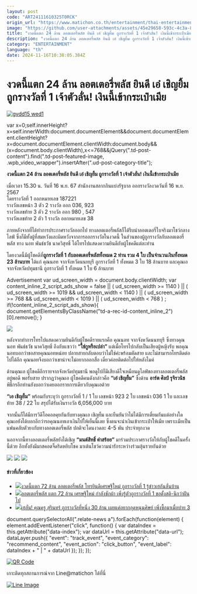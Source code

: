 ```yaml
---
layout: post
code: "ART24111610325T0RCK"
origin_url: "https://www.matichon.co.th/entertainment/thai-entertainment/news_4902233"
image: "https://github.com/user-attachments/assets/45e29658-593c-4c3a-82a8-d3085c0f51d5"
title: "งวดนี้แตก 24 ล้าน ลอตเตอรี่พลัส ยินดี เอ๋ เชิญยิ้ม ถูกรางวัลที่ 1 เจ้าตัวลั่น! เงินนี้เข้ากระเป๋าเมีย"
description: "งวดนี้แตก 24 ล้าน ลอตเตอรี่พลัส ยินดี เอ๋ เชิญยิ้ม ถูกรางวัลที่ 1 เจ้าตัวลั่น! เงินนี้เข้ากระเป๋าเมีย"
category: "ENTERTAINMENT"
language: "th"
date: 2024-11-16T10:38:05.384Z
---
```


# งวดนี้แตก 24 ล้าน ลอตเตอรี่พลัส ยินดี เอ๋ เชิญยิ้ม ถูกรางวัลที่ 1 เจ้าตัวลั่น! เงินนี้เข้ากระเป๋าเมีย

[![](https://www.matichon.co.th/wp-content/uploads/2024/11/gvdd15-wed1.jpg "gvdd15 wed1")](https://www.matichon.co.th/wp-content/uploads/2024/11/gvdd15-wed1.jpg)

var x=0;self.innerHeight?x=self.innerWidth:document.documentElement&&document.documentElement.clientHeight?x=document.documentElement.clientWidth:document.body&&(x=document.body.clientWidth),x<=768&&jQuery(".td-post-content").find(".td-post-featured-image, .wpb\_video\_wrapper").insertAfter(".ud-post-category-title");

**งวดนี้แตก 24 ล้าน ลอตเตอรี่พลัส ยินดี เอ๋ เชิญยิ้ม ถูกรางวัลที่ 1 เจ้าตัวลั่น! เงินนี้เข้ากระเป๋าเมีย**

เมื่อเวลา 15.30 น. วันที่ 16 พ.ย. 67 สำนักงานสลากกินแบ่งรัฐบาล ออกรางวัลงวดวันที่ 16 พ.ย. 2567  
โดยรางวัลที่ 1 ออกหมายเลข 187221  
รางวัลเลขหน้า 3 ตัว 2 รางวัล ออก 036, 923  
รางวัลเลขท้าย 3 ตัว 2 รางวัล ออก 980 , 547  
รางวัลเลขท้าย 2 ตัว 1 รางวัล ออกหมายเลข 38

ภายหลังจากที่ได้ทำการประกาศรางวัลออกไป ทางลอตเตอรี่พลัสก็ได้รีบนำลอตเตอรี่ใบจริงมาโชว์กลางไลฟ์ ซึ่งก็มีทั้งผู้ที่สมหวังและผิดหวังจากการออกรางวัลในงวดนี้ ในส่วนของผู้ถูกรางวัลกับลอตเตอรี่พลัส ทาง นอท พันธ์ธวัช นาควิสุทธิ์ ได้โทรไปแสดงความยินดีกับผู้โชคดีแต่ละท่าน

โดยงวดนี้มีผู้โชคดีที่**ถูกรางวัลที่ 1 กับลอตเตอรี่พลัสทั้งหมด 2 ท่าน รวม 4 ใบ เป็นจำนวนเงินทั้งหมด 23 ล้านบาท** ได้แก่ คุณนอท จากจังหวัดนนทบุรี ถูกรางวัลที่ 1 ทั้งหมด 3 ใบ 18 ล้านบาท และคุณเอ จากจังหวัดปทุมธานี ถูกรางวัลที่ 1 ทั้งหมด 1 ใบ 6 ล้านบาท

Advertisement var ud\_screen\_width = document.body.clientWidth; var content\_inline\_2\_script\_ads\_show = false || ( ud\_screen\_width >= 1140 ) || ( ud\_screen\_width >= 1019 && ud\_screen\_width < 1140 ) || ( ud\_screen\_width >= 768 && ud\_screen\_width < 1019 ) || ( ud\_screen\_width < 768 ) ; if(!content\_inline\_2\_script\_ads\_show){ document.getElementsByClassName("td-a-rec-id-content\_inline\_2")\[0\].remove(); }

![](https://www.matichon.co.th/wp-content/uploads/2024/11/S__9298084_0.jpg)

หลังจากทำการโทรไปแสดงความยินดีกับผู้โชคดีรายแรกคือ คุณนอท จากจังหวัดนนทบุรี ซึ่งทางคุณนอท พันธ์ธวัช นาควิสุทธิ์ ถึงกับแซวว่า **“ใช่กูหรือเปล่า”** แต่เมื่อโทรไปกลับเป็นเสียงผู้หญิงรับ พอคุณนอทบอกว่าขอสายคุณนอทหน่อย ปลายสายกลับตอบว่าไม่ใช่ค่ะพร้อมตัดสาย และไม่สามารถโทรติดต่อไปได้อีก คุณนอทจึงบอกว่าเขาน่าจะไม่อยากออกสื่อ เดี๋ยวค่อยติดต่อไปให้หลังไมค์

ด้านคุณเอ ผู้โชคดีอีกรายจากจังหวัดปทุมธานี พอดูไปก็มีเสียงดีใจเหมือนดูไลฟ์ของทางลอตเตอรี่พลัสอยู่พอดี พอรับสาย ปรากฎว่าคุณเอ ผู้โชคดีคนดังกล่าวคือ **“เอ๋ เชิญยิ้ม”** ซึ่งด้าน **อาร์ต ศิลป์ รุจิรวนิช** พิธีกรอีกท่านยังบอกว่าเคยออกรายการเดียวกับคุณเอด้วย

**“เอ เชิญยิ้ม”** พร้อมกับระบุว่า ถูกรางวัลที่ 1 / 1 ใบ เลขหน้า 923 2 ใบ เลขหน้า 036 1 ใบ และเลขท้าย 38 / 22 ใบ สรุปได้รับเงินรางวัล 6,056,000 บาท

จากนั้นก็ได้มีการวิดีโอคอลคุยกันกับทางคุณเอ เชิญยิ้ม และยืนยันว่าไม่ได้มีการเตี๋ยมกันแต่อย่างใด  
คุณเอยังได้บอกอีกว่ารอคุณนอทเอาเงินไปให้เย็นนี้เลย ซึ่งตนจะนำเงินเข้ากระเป๋าให้เมีย เพราะเมียเป็นแฟนคลับตัวยงกับทางลอตเตอรี่พลัส ปกติจะโดนงวดละ 4-5 พัน ประจำทุกงวด

นอกจากนี้ทางลอตเตอรี่พลัสยังได้เชิญ **“มนต์สิทธิ์ คำสร้อย”** มาร่วมประกาศรางวัลให้กับผู้โชคดีในครั้งนี้ด้วย อีกทั้งยังมีมาสคอตจิ๊ดริดหยิบโชค มาเต้นโชว์ความน่ารักระหว่างร่วมลุ้นรวยกันด้วย

![](https://www.matichon.co.th/wp-content/uploads/2024/11/S__9298079_0.jpg) ![](https://www.matichon.co.th/wp-content/uploads/2024/11/S__9298082_0.jpg) ![](https://www.matichon.co.th/wp-content/uploads/2024/11/S__9298087_0.jpg)

#### ข่าวที่เกี่ยวข้อง

*   [![](https://www.matichon.co.th/wp-content/uploads/2024/11/xkd9-wed.jpg)งวดนี้แตก 72 ล้าน ลอตเตอรี่พลัส โทรยินดีเศรษฐีใหม่ ถูกรางวัลที่ 1 รู้ข่าวเฮกันลั่นบ้าน](https://www.matichon.co.th/local/news_4877668)
*   [![](https://www.matichon.co.th/wp-content/uploads/2024/08/hjuh10-wed.jpg)ลอตเตอรี่พลัส แตก 72 ล้าน เศรษฐีใหม่ กำลังซักผ้า เพิ่งรู้ตัวถูกรางวัลที่ 1 ขอตั้งสติ-นึกว่าฝันไป](https://www.matichon.co.th/economy/news_4739676)
*   [![](https://www.matichon.co.th/wp-content/uploads/2024/08/7552425452452.jpg)เฮลั่น! คุณครู สุรินทร์ ถูกรางวัลที่หนึ่ง 30 ล้าน เผยแค่อยากอุดหนุนศิษย์ เพิ่งซื้อมาเมื่อบ่าย 3](https://www.matichon.co.th/local/news_4713300)

document.querySelectorAll(".relate-news a").forEach(function(element) { element.addEventListener("click", function() { var dataIndex = this.getAttribute("data-index"); var dataUrl = this.getAttribute("data-url"); dataLayer.push({ "event": "track\_event", "event\_category": "recommend\_content", "event\_action": "click\_button", "event\_label": dataIndex + " | " + dataUrl }); }); });

[![QR Code](https://www.matichon.co.th/wp-content/uploads/2023/07/wob1371z.jpg)](https://lin.ee/ht0nDxX)

เกาะติดทุกสถานการณ์จาก Line@matichon ได้ที่นี่

[![Line Image](https://www.matichon.co.th/wp-content/uploads/2023/07/th.png)](https://lin.ee/ht0nDxX)
